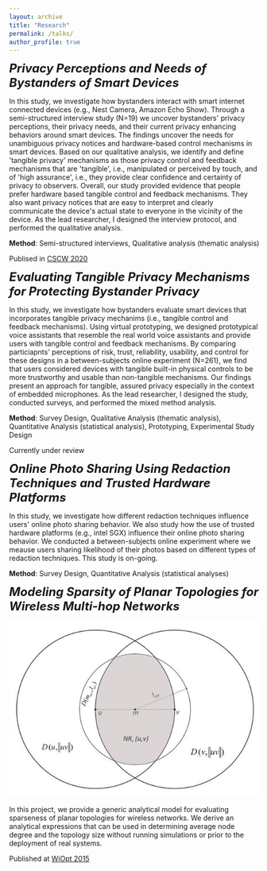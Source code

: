```yaml
---
layout: archive
title: "Research"
permalink: /talks/
author_profile: true
---
```


<font size="5"> <i> <b>Privacy Perceptions and Needs of Bystanders of Smart Devices </b></i> </font>

In this study, we investigate how bystanders interact with smart internet connected devices (e.g., Nest Camera, Amazon Echo Show). Through a semi-structured interview study (N=19) we uncover bystanders' privacy perceptions, their privacy needs, and their current privacy enhancing behaviors around smart devices. The findings uncover the needs for unambiguous privacy notices and hardware-based control mechanisms in smart devices. Based on our qualitative analysis, we identify and define 'tangible privacy' mechanisms as those privacy control and feedback mechanisms that are 'tangible', i.e., manipulated or perceived by touch, and of 'high assurance', i.e., they provide clear confidence and certainty of privacy to observers. Overall, our study provided evidence that people prefer hardware based tangible control and feedback mechanisms. They also want privacy notices that are easy to interpret and clearly communicate the device's actual state to everyone in the vicinity of the device. As the lead researcher, I designed the interview protocol, and performed the qualitative analysis.

**Method**: Semi-structured interviews, Qualitative analysis (thematic analysis)

Publised in [CSCW 2020](https://people.cs.pitt.edu/~adamlee/pubs/2020/ahmad2020cscw.pdf)


<font size="5"> <i> <b>Evaluating Tangible Privacy Mechanisms for Protecting Bystander Privacy </b></i> </font>

In this study, we investigate how bystanders evaluate smart devices that incorporates tangible privacy mechanims (i.e., tangible control and feedback mechanisms). Using virtual prototyping, we designed prototypical voice assistants that resemble the real world voice assistants and provide users with tangible control and feedback mechanisms. By comparing particiapnts' perceptions of risk, trust, reliability, usability, and control for these designs in a between-subjects online experiment (N=261), we find that users considered devices with tangible built-in physical controls to be more trustworthy and usable than non-tangible mechanisms. Our findings present an approach for tangible, assured privacy especially in the context of embedded microphones. As the lead researcher, I designed the study, conducted surveys, and performed the mixed method analysis.

**Method**: Survey Design, Qualitative Analysis (thematic analysis), Quantitative Analysis (statistical analysis), Prototyping, Experimental Study Design

Currently under review


<font size="5"> <i> <b>Online Photo Sharing Using Redaction Techniques and Trusted Hardware Platforms </b></i> </font>

In this study, we investigate how different redaction techniques influence users' online photo sharing behavior. We also study how the use of trusted hardware platforms (e.g., intel SGX) influence their online photo sharing behavior. We conducted a between-subjects online experiment where we meause users sharing likelihood of their photos based on different types of redaction techniques. This study is on-going. 

**Method**: Survey Design, Quantitative Analysis (statistical analyses)


<font size="5"> <i> <b>Modeling Sparsity of Planar Topologies for Wireless Multi-hop Networks </b></i> </font>


![](/images/wiopt.png)

In this project, we provide a generic analytical model for evaluating sparseness of planar topologies for wireless networks. We derive an analytical expressions that can be used in determining average node degree and the topology size without running simulations or prior to the deployment of real systems. 

Published at [WiOpt 2015](http://opendl.ifip-tc6.org/db/conf/wiopt/wiopt2015/RahmanRAS15.pdf)


